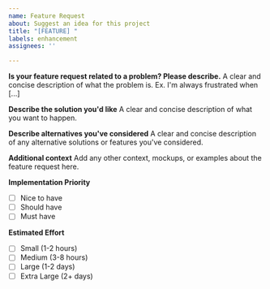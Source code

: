 ```yaml
---
name: Feature Request
about: Suggest an idea for this project
title: "[FEATURE] "
labels: enhancement
assignees: ''

---
```


**Is your feature request related to a problem? Please describe.**
A clear and concise description of what the problem is. Ex. I'm always frustrated when [...]

**Describe the solution you'd like**
A clear and concise description of what you want to happen.

**Describe alternatives you've considered**
A clear and concise description of any alternative solutions or features you've considered.

**Additional context**
Add any other context, mockups, or examples about the feature request here.

**Implementation Priority**
- [ ] Nice to have
- [ ] Should have
- [ ] Must have

**Estimated Effort**
- [ ] Small (1-2 hours)
- [ ] Medium (3-8 hours)
- [ ] Large (1-2 days)
- [ ] Extra Large (2+ days)
